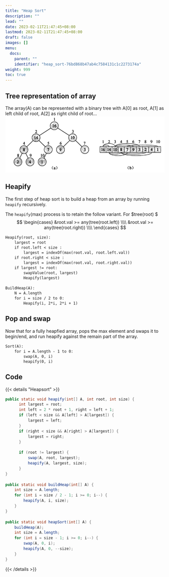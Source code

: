 ```yaml
---
title: "Heap Sort"
description: ""
lead: ""
date: 2023-02-11T21:47:45+08:00
lastmod: 2023-02-11T21:47:45+08:00
draft: false
images: []
menu:
  docs:
    parent: ""
    identifier: "heap_sort-76bd868b47ab4c7584131c1c2273174a"
weight: 999
toc: true
---
```

## Tree representation of array
The array(A) can be represented with a binary tree with A[0] as root, A[1] as left child of root, A[2] as right child
of root...
![img.png](images/array_in_tree.png)

## Heapify
The first step of heap sort is to build a heap from an array by running `heapify` recursively.

The `heapify`(max) process is to retain the follow variant. For $tree(root) $
$$
\begin{cases}
&root.val >= any(tree(root.left)) \\\\
&root.val >= any(tree(root.right)) \\\\
\end{cases}
$$

```text
Heapify(root, size):
    largest = root
    if root.left < size :
        largest = indexOf(max(root.val, root.left.val))
    if root.right < size :
        largest = indexOf(max(root.val, root.right.val))
    if largest != root:
        swapValue(root, largest)
        Heapify(largest)

BuildHeap(A):
    N = A.length
    for i = size / 2 to 0:
        Heapify(i, 2*i, 2*i + 1)
```

## Pop and swap
Now that for a fully heapfied array, pops the max element and swaps it to begin/end, and run heapify
against the remain part of the array.
```text
Sort(A):
    for i = A.length - 1 to 0:
        swap(A, 0, i)
        heapify(0, i)
```

## Code
{{< details "Heapsort" >}}
```java
public static void heapify(int[] A, int root, int size) {
      int largest = root;
      int left = 2 * root + 1, right = left + 1;
      if (left < size && A[left] > A[largest]) {
          largest = left;
      }
      if (right < size && A[right] > A[largest]) {
          largest = right;
      }

      if (root != largest) {
          swap(A, root, largest);
          heapify(A, largest, size);
      }
}

public static void buildHeap(int[] A) {
    int size = A.length;
    for (int i = size / 2 - 1; i >= 0; i--) {
        heapify(A, i, size);
    }
}

public static void heapSort(int[] A) {
    buildHeap(A);
    int size = A.length;
    for (int i = size - 1; i >= 0; i--) {
        swap(A, 0, i);
        heapify(A, 0, --size);
    }
}
```
{{< /details >}}
